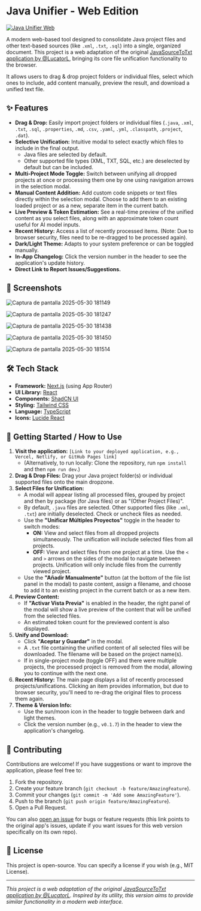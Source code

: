 # Java Unifier - Web Edition

[![Java Unifier Web](https://img.shields.io/badge/Java_Unifier_Web-%23D87093?style=for-the-badge&logo=Netlify&logoColor=white&labelColor=2F2F2F)](https://javasourcetotxtweb.netlify.app/)


A modern web-based tool designed to consolidate Java project files and other text-based sources (like `.xml`, `.txt`, `.sql`) into a single, organized document. This project is a web adaptation of the original [JavaSourceToTxt application by @LucatorL](https://github.com/LucatorL/JavaSourceToTxt), bringing its core file unification functionality to the browser.

It allows users to drag & drop project folders or individual files, select which ones to include, add content manually, preview the result, and download a unified text file.

## ✨ Features

-   **Drag & Drop:** Easily import project folders or individual files (`.java`, `.xml`, `.txt`, `.sql`, `.properties`, `.md`, `.csv`, `.yaml`, `.yml`, `.classpath`, `.project`, `.dat`).
-   **Selective Unification:** Intuitive modal to select exactly which files to include in the final output.
    -   Java files are selected by default.
    -   Other supported file types (XML, TXT, SQL, etc.) are deselected by default but can be included.
-   **Multi-Project Mode Toggle:** Switch between unifying all dropped projects at once or processing them one by one using navigation arrows in the selection modal.
-   **Manual Content Addition:** Add custom code snippets or text files directly within the selection modal. Choose to add them to an existing loaded project or as a new, separate item in the current batch.
-   **Live Preview & Token Estimation:** See a real-time preview of the unified content as you select files, along with an approximate token count useful for AI model inputs.
-   **Recent History:** Access a list of recently processed items. (Note: Due to browser security, files need to be re-dragged to be processed again).
-   **Dark/Light Theme:** Adapts to your system preference or can be toggled manually.
-   **In-App Changelog:** Click the version number in the header to see the application's update history.
-   **Direct Link to Report Issues/Suggestions.**

## 📸 Screenshots
![Captura de pantalla 2025-05-30 181149](https://github.com/user-attachments/assets/616a12b2-638c-4a08-be77-74a78fabd2f9)

![Captura de pantalla 2025-05-30 181247](https://github.com/user-attachments/assets/c3160dc3-85c4-42bb-86b3-ef8e401e8f5f)

![Captura de pantalla 2025-05-30 181438](https://github.com/user-attachments/assets/d898108f-e1ed-4dab-b48d-57ee2d5b1a31)

![Captura de pantalla 2025-05-30 181450](https://github.com/user-attachments/assets/f3376e73-bfa4-414c-b86f-28d8ac1a4993)

![Captura de pantalla 2025-05-30 181514](https://github.com/user-attachments/assets/48337d4d-c973-4227-a658-ab285c14a640)


## 🛠️ Tech Stack

-   **Framework:** [Next.js](https://nextjs.org/) (using App Router)
-   **UI Library:** [React](https://reactjs.org/)
-   **Components:** [ShadCN UI](https://ui.shadcn.com/)
-   **Styling:** [Tailwind CSS](https://tailwindcss.com/)
-   **Language:** [TypeScript](https://www.typescriptlang.org/)
-   **Icons:** [Lucide React](https://lucide.dev/)

## 🚀 Getting Started / How to Use

1.  **Visit the application:** `[Link to your deployed application, e.g., Vercel, Netlify, or GitHub Pages link]`
    *   (Alternatively, to run locally: Clone the repository, run `npm install` and then `npm run dev`.)
2.  **Drag & Drop Files:** Drag your Java project folder(s) or individual supported files onto the main dropzone.
3.  **Select Files for Unification:**
    *   A modal will appear listing all processed files, grouped by project and then by package (for Java files) or as "(Other Project Files)".
    *   By default, `.java` files are selected. Other supported files (like `.xml`, `.txt`) are initially deselected. Check or uncheck files as needed.
    *   Use the **"Unificar Múltiples Proyectos"** toggle in the header to switch modes:
        *   **ON:** View and select files from all dropped projects simultaneously. The unification will include selected files from all projects.
        *   **OFF:** View and select files from one project at a time. Use the `<` and `>` arrows on the sides of the modal to navigate between projects. Unification will only include files from the currently viewed project.
    *   Use the **"Añadir Manualmente"** button (at the bottom of the file list panel in the modal) to paste content, assign a filename, and choose to add it to an existing project in the current batch or as a new item.
4.  **Preview Content:**
    *   If **"Activar Vista Previa"** is enabled in the header, the right panel of the modal will show a live preview of the content that will be unified from the selected files.
    *   An estimated token count for the previewed content is also displayed.
5.  **Unify and Download:**
    *   Click **"Aceptar y Guardar"** in the modal.
    *   A `.txt` file containing the unified content of all selected files will be downloaded. The filename will be based on the project name(s).
    *   If in single-project mode (toggle OFF) and there were multiple projects, the processed project is removed from the modal, allowing you to continue with the next one.
6.  **Recent History:** The main page displays a list of recently processed projects/unifications. Clicking an item provides information, but due to browser security, you'll need to re-drag the original files to process them again.
7.  **Theme & Version Info:**
    *   Use the sun/moon icon in the header to toggle between dark and light themes.
    *   Click the version number (e.g., `v0.1.7`) in the header to view the application's changelog.

## 🤝 Contributing

Contributions are welcome! If you have suggestions or want to improve the application, please feel free to:
1.  Fork the repository.
2.  Create your feature branch (`git checkout -b feature/AmazingFeature`).
3.  Commit your changes (`git commit -m 'Add some AmazingFeature'`).
4.  Push to the branch (`git push origin feature/AmazingFeature`).
5.  Open a Pull Request.

You can also [open an issue](https://github.com/LucatorL/JavaSourceToTxt/issues) for bugs or feature requests (this link points to the original app's issues, update if you want issues for this web version specifically on its own repo).

## 📜 License

This project is open-source. You can specify a license if you wish (e.g., MIT License).

---
_This project is a web adaptation of the original [JavaSourceToTxt application by @LucatorL](https://github.com/LucatorL/JavaSourceToTxt). Inspired by its utility, this version aims to provide similar functionality in a modern web interface._
